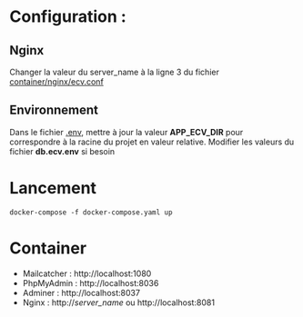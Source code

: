 # Configuration :

## Nginx

Changer la valeur du server_name à la ligne 3 du fichier [container/nginx/ecv.conf](./container/nginx/ecv.conf)

## Environnement

Dans le fichier [.env](.env), mettre à jour la valeur **APP_ECV_DIR** pour correspondre à la racine du projet en valeur relative.
Modifier les valeurs du fichier **db.ecv.env** si besoin

# Lancement

```
docker-compose -f docker-compose.yaml up
```

# Container

- Mailcatcher : http://localhost:1080
- PhpMyAdmin : http://localhost:8036
- Adminer : http://localhost:8037
- Nginx : http://*server_name* ou http://localhost:8081